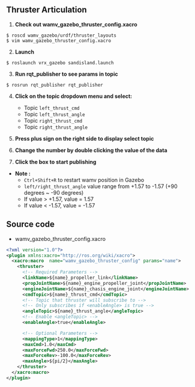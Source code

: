 ## Thruster Articulation

1. **Check out wamv_gazebo_thruster_config.xacro**
```console
$ roscd wamv_gazebo/urdf/thruster_layouts
$ vim wamv_gazebo_thruster_config.xacro
```
2. **Launch**
```console
$ roslaunch vrx_gazebo sandisland.launch
```

3. **Run rqt_publisher to see params in topic**
```console
$ rosrun rqt_publisher rqt_publisher
```

4. **Click on the __topic dropdown menu__ and select:**
    * Topic `left_thrust_cmd`
    * Topic `left_thrust_angle`
    * Topic `right_thrust_cmd`
    * Topic `right_thrust_angle`
  
5. **Press plus sign on the right side to display select topic**
6. **Change the number by double clicking the value of the data**  
7. **Click the box to start publishing**  
* __Note :__ 
  * `Ctrl+Shift+R` to restart wamv position in Gazebo 
  * `left/right_thrust_angle` value range from +1.57 to -1.57 (+90 degrees ~ -90 degrees)
  * If value > +1.57, value = 1.57
  * If value < -1.57, value = -1.57
  
## Source code
* wamv_gazebo_thruster_config.xacro 
```xml
<?xml version="1.0"?>
<plugin xmlns:xacro="http://ros.org/wiki/xacro">
  <xacro:macro  name="wamv_gazebo_thruster_config" params="name">
    <thruster>
      <!-- Required Parameters -->
      <linkName>${name}_propeller_link</linkName>
      <propJointName>${name}_engine_propeller_joint</propJointName>
      <engineJointName>${name}_chasis_engine_joint</engineJointName>
      <cmdTopic>${name}_thrust_cmd</cmdTopic>
      <!-- Topic that thruster will subscribe to -->
      <!-- Only subscribes if <enableAngle> is true -->
      <angleTopic>${name}_thrust_angle</angleTopic>
      <!-- Enable <angleTopic> -->
      <enableAngle>true</enableAngle>

      <!-- Optional Parameters -->
      <mappingType>1</mappingType>
      <maxCmd>1.0</maxCmd>
      <maxForceFwd>250.0</maxForceFwd>
      <maxForceRev>-100.0</maxForceRev>
      <maxAngle>${pi/2}</maxAngle>
    </thruster>
  </xacro:macro>
</plugin>
```

